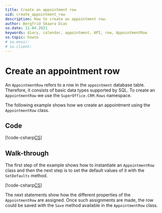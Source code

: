 ```yaml
---
title: Create an appointment row
uid: create_appointment_row
description: How to create an appointment row.
author: Bergfrid Skaara Dias
so.date: 11.04.2021
keywords: diary, calendar, appointment, API, row, AppointmentRow
so.topic: howto
# so.envir:
# so.client:
---
```


# Create an appointment row

An `AppointmentRow` refers to a row in the `appointment` database table. Therefore, it consists of basic data types supported by SQL. To create an `AppointmentRow` we use the `SuperOffice.CRM.Rows` namespace.

The following example shows how we create an appointment using the `AppointmentRow` class.

## Code

[!code-csharp[CS](includes/create-apt-row.cs)]

## Walk-through

The first step of the example shows how to instantiate an `AppointmentRow` class and then the next step is to set the default values of it with the `SetDefaults` method.

[!code-csharp[CS](includes/create-apt-row.cs?range=6,9)]

The next statements show how the different properties of the `AppointmentRow` are assigned. Once such assignments are made, the row could be saved with the `Save` method available in the `AppointmentRow` class.
